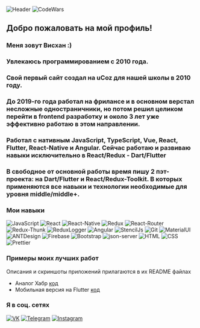 ![Header](https://github.com/musovvir/musovvir/blob/main/assets/header.png)
![CodeWars](https://www.codewars.com/users/musovvir/badges/large)

## Добро пожаловать на мой профиль!

### Меня зовут Висхан :)

### Увлекаюсь программированием с 2010 года.
### Свой первый сайт создал на uCoz для нашей школы в 2010 году.

### До 2019-го года работал на фрилансе и в основном верстал несложные одностраничники, но потом решил целиком перейти в frontend разработку и около 3 лет уже эффективно работаю в этом направлении.

### Работал с нативным JavaScript, TypeScript, Vue, React, Flutter, React-Native и Angular. Сейчас работаю и развиваю навыки исключительно в React/Redux - Dart/Flutter 

### В свободное от основной работы время пишу 2 пэт-проекта: на Dart/Flutter и React/Redux-Toolkit. В которых применяются все навыки и технологии необходимые для уровня middle/middle+.

### Мои навыки

![JavaScript](https://img.shields.io/badge/-JavaScript-266132?style=for-the-badge&logo=JavaScript&logocolor=E9D54D)
![React](https://img.shields.io/badge/-React-266132?style=for-the-badge&logo=React&logocolor=E9D54D)
![React-Native](https://img.shields.io/badge/React_Native-266132?style=for-the-badge&logo=React-Native)
![Redux](https://img.shields.io/badge/-Redux-266132?style=for-the-badge&logo=Redux&logocolor=E9D54D)
![React-Router](https://img.shields.io/badge/React_Router-266132?style=for-the-badge&logo=react-router)
![Redux-Thunk](https://img.shields.io/badge/Redux_Thunk-266132?style=for-the-badge&logo=redux-thunk)
![ReduxLogger](https://img.shields.io/badge/-Redux_Logger-266132?style=for-the-badge&logo=reduxLogger&logocolor=E9D54D)
![Angular](https://img.shields.io/badge/Angular-266132?style=for-the-badge&logo=angular)
![StencilJs](https://img.shields.io/badge/Stencil_Js-266132?style=for-the-badge&logo=ionic)
![Git](https://img.shields.io/badge/Git-266132?style=for-the-badge&logo=git)
![MaterialUI](https://img.shields.io/badge/-Material_UI-266132?style=for-the-badge&logo=MaterialUI&logocolor=E9D54D)
![ANTDesign](https://img.shields.io/badge/-ANT_Design-266132?style=for-the-badge&logo=antDesign&logocolor=E9D54D)
![Firebase](https://img.shields.io/badge/-Firebase-266132?style=for-the-badge&logo=Firebase&logocolor=E9D54D)
![Bootstrap](https://img.shields.io/badge/-Bootstrap-266132?style=for-the-badge&logo=Bootstrap&logocolor=E9D54D)
![json-server](https://img.shields.io/badge/-json_server-266132?style=for-the-badge&logo=jsonServer&logocolor=E9D54D)
![HTML](https://img.shields.io/badge/HTML-266132?style=for-the-badge&logo=HTML5)
![CSS](https://img.shields.io/badge/CSS-266132?style=for-the-badge&logo=css3)
![Prettier](https://img.shields.io/badge/Prettier-266132?style=for-the-badge&logo=prettier)

### Примеры моих лучших работ

Описания и скриншоты приложений прилагаются в их README файлах

- Аналог Хабр [код](https://github.com/musovvir/production-project)
- Мобильная версия на Flutter [код](https://github.com/musovvir/les-product)

### Я в соц. сетях
[![VK](https://img.shields.io/badge/VK-red?style=social&logo=vk)](https://vk.com/musovvir)
[![Telegram](https://img.shields.io/badge/Telegram-red?style=social&logo=telegram)](https://teleg.run/musovvir_v)
[![Instagram](https://img.shields.io/badge/Instagram-red?style=social&logo=instagram)](https://instagram.com/musovvir?igshid=1jspxtrkzkf4y)
